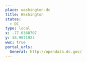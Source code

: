 ```yaml
---
place: washington-dc
title: Washington
states:
  - DC
type: local
x: -77.0368707
y: 38.9071923
wwc: true
portal_urls:
  General: http://opendata.dc.gov/
---
```

